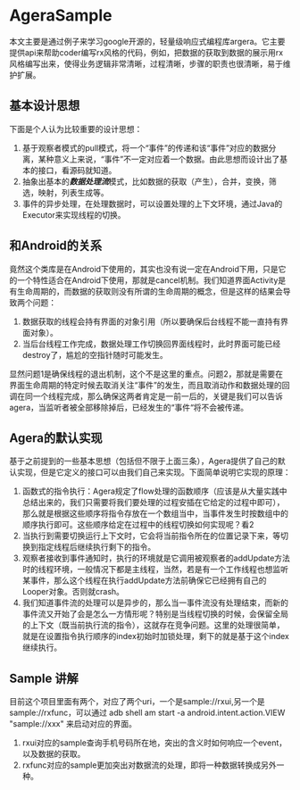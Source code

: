 # AgeraSample
本文主要是通过例子来学习google开源的，轻量级响应式编程库argera。它主要提供api来帮助coder编写rx风格的代码，例如，把数据的获取到数据的展示用rx风格编写出来，使得业务逻辑非常清晰，过程清晰，步骤的职责也很清晰，易于维护扩展。
## 基本设计思想
下面是个人认为比较重要的设计思想：

1. 基于观察者模式的pull模式，将一个“事件”的传递和该“事件”对应的数据分离，某种意义上来说，“事件”不一定对应着一个数据。由此思想而设计出了基本的接口，看源码就知道。
2. 抽象出基本的***数据处理流***模式，比如数据的获取（产生），合并，变换，筛选，映射，列表生成等。
3. 事件的异步处理，在处理数据时，可以设置处理的上下文环境，通过Java的Executor来实现线程的切换。

## 和Android的关系
竟然这个类库是在Android下使用的，其实也没有说一定在Android下用，只是它的一个特性适合在Android下使用，那就是cancel机制。我们知道界面Activity是有生命周期的，而数据的获取则没有所谓的生命周期的概念，但是这样的结果会导致两个问题：

1. 数据获取的线程会持有界面的对象引用（所以要确保后台线程不能一直持有界面对象）。
2. 当后台线程工作完成，数据处理工作切换回界面线程时，此时界面可能已经destroy了，尴尬的空指针随时可能发生。

显然问题1是确保线程的退出机制，这个不是这里的重点。问题2，那就是需要在界面生命周期的特定时候去取消关注“事件”的发生，而且取消动作和数据处理的回调在同一个线程完成，那么确保这两者肯定是一前一后的，关键是我们可以告诉agera，当监听者被全部移除掉后，已经发生的“事件“将不会被传递。

## Agera的默认实现
基于之前提到的一些基本思想（包括但不限于上面三条），Agera提供了自己的默认实现，但是它定义的接口可以由我们自己来实现。下面简单说明它实现的原理：

1. 函数式的指令执行：Agera规定了flow处理的函数顺序（应该是从大量实践中总结出来的，我们只需要将我们要处理的过程安插在它给定的过程中即可），那么就是根据这些顺序将指令存放在一个数组当中，当事件发生时按数组中的顺序执行即可。这些顺序给定在过程中的线程切换如何实现呢？看2
2. 当执行到需要切换运行上下文时，它会将当前指令所在的位置记录下来，等切换到指定线程后继续执行剩下的指令。
3. 观察者接收到事件通知时，执行的环境就是它调用被观察者的addUpdate方法时的线程环境，一般情况下都是主线程，当然，若是有一个工作线程也想监听某事件，那么这个线程在执行addUpdate方法前确保它已经拥有自己的Looper对象。否则就crash。
4. 我们知道事件流的处理可以是异步的，那么当一事件流没有处理结束，而新的事件流又开始了会是怎么一方情形呢？特别是当线程切换的时候，会保留全局的上下文（既当前执行流的指令），这就存在竞争问题。这里的处理很简单，就是在设置指令执行顺序的index初始时加锁处理，剩下的就是基于这个index继续执行。

## Sample 讲解
目前这个项目里面有两个，对应了两个uri，一个是sample://rxui,另一个是sample://rxfunc，可以通过 adb shell am start -a android.intent.action.VIEW "sample://xxx" 来启动对应的界面。

1. rxui对应的sample查询手机号码所在地，突出的含义时如何响应一个event，以及数据的获取。
2. rxfunc对应的sample更加突出对数据流的处理，即将一种数据转换成另外一种。
